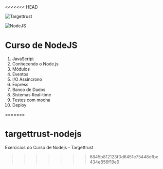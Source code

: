 <<<<<<< HEAD

![Targettrust](http://www.targettrust.com.br/img/header-logo_v2.png)

![NodeJS](https://raw.githubusercontent.com/cerebrobr/adesivos/master/view/nodejs.png)

# Curso de NodeJS

1. JavaScript
2. Conhecendo o Node.js
3. Módulos
4. Eventos
5. I/O Assíncrono
6. Express
7. Banco de Dados
8. Sistemas Real-time
9. Testes com mocha
10. Deploy

=======
# targettrust-nodejs
Exercicios do Curso de Nodejs - Targettrust
>>>>>>> 6845b812123f0d6451e75448dfbe434e856f19e9
